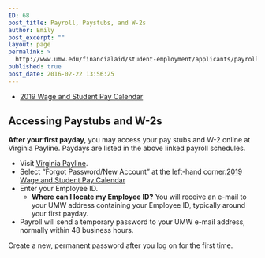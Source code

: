 ```yaml
---
ID: 68
post_title: Payroll, Paystubs, and W-2s
author: Emily
post_excerpt: ""
layout: page
permalink: >
  http://www.umw.edu/financialaid/student-employment/applicants/payroll/
published: true
post_date: 2016-02-22 13:56:25
---
```

<ul>
 	<li><a href="http://www.umw.edu/financialaid/wp-content/uploads/sites/31/2019/01/2019-Wage-and-Student-Pay-Calendar.pdf">2019 Wage and Student Pay Calendar</a></li>
</ul>
<h2>Accessing Paystubs and W-2s</h2>
<strong>After your first payday</strong>, you may access your pay stubs and W-2 online at Virginia Payline. Paydays are listed in the above linked payroll schedules.
<ul>
 	<li>Visit <a href="https://payline.doa.virginia.gov/">Virginia Payline</a>.</li>
 	<li>Select “Forgot Password/New Account” at the left-hand corner.<a href="http://www.umw.edu/financialaid/wp-content/uploads/sites/31/2019/01/2019-Wage-and-Student-Pay-Calendar.pdf">2019 Wage and Student Pay Calendar</a></li>
 	<li>Enter your Employee ID.
<ul>
 	<li><strong>Where can I locate my Employee ID?</strong> You will receive an e-mail to your UMW address containing your Employee ID, typically around your first payday.</li>
</ul>
</li>
 	<li>Payroll will send a temporary password to your UMW e-mail address, normally within 48 business hours.</li>
</ul>
Create a new, permanent password after you log on for the first time.